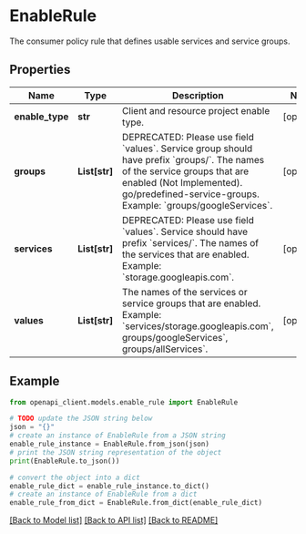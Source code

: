 # EnableRule

The consumer policy rule that defines usable services and service groups.

## Properties

Name | Type | Description | Notes
------------ | ------------- | ------------- | -------------
**enable_type** | **str** | Client and resource project enable type. | [optional] 
**groups** | **List[str]** | DEPRECATED: Please use field &#x60;values&#x60;. Service group should have prefix &#x60;groups/&#x60;. The names of the service groups that are enabled (Not Implemented). go/predefined-service-groups. Example: &#x60;groups/googleServices&#x60;. | [optional] 
**services** | **List[str]** | DEPRECATED: Please use field &#x60;values&#x60;. Service should have prefix &#x60;services/&#x60;. The names of the services that are enabled. Example: &#x60;storage.googleapis.com&#x60;. | [optional] 
**values** | **List[str]** | The names of the services or service groups that are enabled. Example: &#x60;services/storage.googleapis.com&#x60;, groups/googleServices&#x60;, groups/allServices&#x60;. | [optional] 

## Example

```python
from openapi_client.models.enable_rule import EnableRule

# TODO update the JSON string below
json = "{}"
# create an instance of EnableRule from a JSON string
enable_rule_instance = EnableRule.from_json(json)
# print the JSON string representation of the object
print(EnableRule.to_json())

# convert the object into a dict
enable_rule_dict = enable_rule_instance.to_dict()
# create an instance of EnableRule from a dict
enable_rule_from_dict = EnableRule.from_dict(enable_rule_dict)
```
[[Back to Model list]](../README.md#documentation-for-models) [[Back to API list]](../README.md#documentation-for-api-endpoints) [[Back to README]](../README.md)


